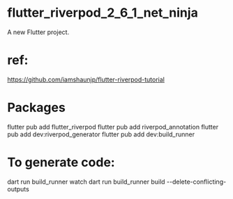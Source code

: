 # flutter_riverpod_2_6_1_net_ninja
A new Flutter project.

# ref:
https://github.com/iamshaunjp/flutter-riverpod-tutorial

# Packages
flutter pub add flutter_riverpod
flutter pub add riverpod_annotation
flutter pub add dev:riverpod_generator
flutter pub add dev:build_runner

# To generate code:
dart run build_runner watch
dart run build_runner build --delete-conflicting-outputs




